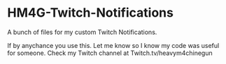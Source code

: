 # HM4G-Twitch-Notifications
A bunch of files for my custom Twitch Notifications.

If by anychance you use this. Let me know so I know my code was useful for someone.
Check my Twitch channel at Twitch.tv/heavym4chinegun
